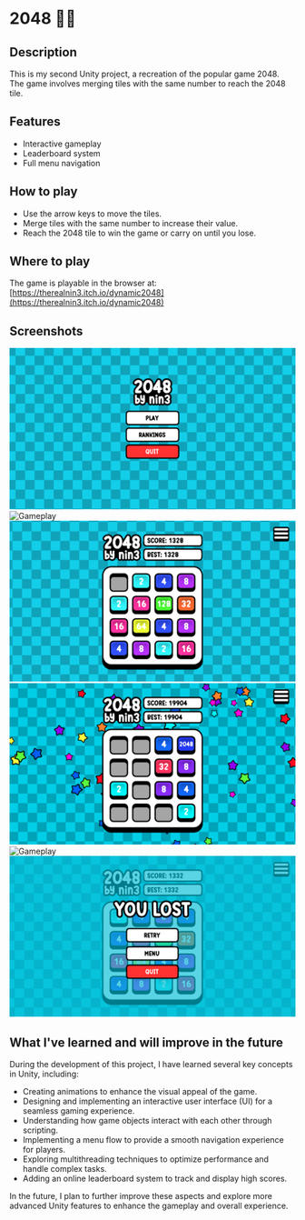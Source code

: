 # 2048 🏄‍♂️

## Description

This is my second Unity project, a recreation of the popular game 2048. The game involves merging tiles with the same number to reach the 2048 tile.

## Features

- Interactive gameplay
- Leaderboard system
- Full menu navigation

## How to play

- Use the arrow keys to move the tiles.
- Merge tiles with the same number to increase their value.
- Reach the 2048 tile to win the game or carry on until you lose.

## Where to play

The game is playable in the browser at: [https://therealnin3.itch.io/dynamic2048](https://therealnin3.itch.io/dynamic2048)

## Screenshots

![Gameplay](Screenshots/1.png)
![Gameplay](Screenshots/playing.gif)
![Gameplay](Screenshots/3.png)
![Gameplay](Screenshots/4.png)
![Gameplay](Screenshots/leaderboard.gif)
![Gameplay](Screenshots/6.png)

## What I've learned and will improve in the future

During the development of this project, I have learned several key concepts in Unity, including:

- Creating animations to enhance the visual appeal of the game.
- Designing and implementing an interactive user interface (UI) for a seamless gaming experience.
- Understanding how game objects interact with each other through scripting.
- Implementing a menu flow to provide a smooth navigation experience for players.
- Exploring multithreading techniques to optimize performance and handle complex tasks.
- Adding an online leaderboard system to track and display high scores.

In the future, I plan to further improve these aspects and explore more advanced Unity features to enhance the gameplay and overall experience.
